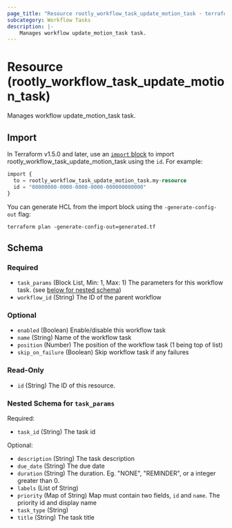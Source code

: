 ```yaml
---
page_title: "Resource rootly_workflow_task_update_motion_task - terraform-provider-rootly"
subcategory: Workflow Tasks
description: |-
    Manages workflow update_motion_task task.
---
```


# Resource (rootly_workflow_task_update_motion_task)

Manages workflow update_motion_task task.



## Import

In Terraform v1.5.0 and later, use an [`import` block](https://developer.hashicorp.com/terraform/language/import) to import rootly_workflow_task_update_motion_task using the `id`. For example:

```terraform
import {
  to = rootly_workflow_task_update_motion_task.my-resource
  id = "00000000-0000-0000-0000-000000000000"
}
```

You can generate HCL from the import block using the `-generate-config-out` flag:

```console
terraform plan -generate-config-out=generated.tf
```

<!-- schema generated by tfplugindocs -->
## Schema

### Required

- `task_params` (Block List, Min: 1, Max: 1) The parameters for this workflow task. (see [below for nested schema](#nestedblock--task_params))
- `workflow_id` (String) The ID of the parent workflow

### Optional

- `enabled` (Boolean) Enable/disable this workflow task
- `name` (String) Name of the workflow task
- `position` (Number) The position of the workflow task (1 being top of list)
- `skip_on_failure` (Boolean) Skip workflow task if any failures

### Read-Only

- `id` (String) The ID of this resource.

<a id="nestedblock--task_params"></a>
### Nested Schema for `task_params`

Required:

- `task_id` (String) The task id

Optional:

- `description` (String) The task description
- `due_date` (String) The due date
- `duration` (String) The duration. Eg.  "NONE", "REMINDER", or a integer greater than 0.
- `labels` (List of String)
- `priority` (Map of String) Map must contain two fields, `id` and `name`. The priority id and display name
- `task_type` (String)
- `title` (String) The task title
